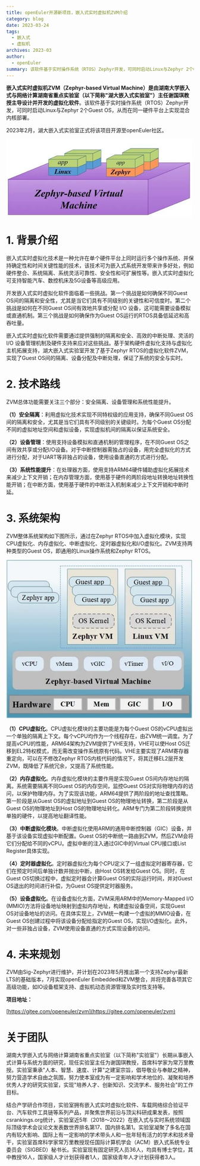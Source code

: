 ```yaml
---
title: openEuler开源新项目，嵌入式实时虚拟机ZVM介绍
category: blog
date: 2023-03-24
tags:
  - 嵌入式
  - 虚拟机
archives: 2023-03
author:
  - openEuler
summary: 该软件基于实时操作系统（RTOS）Zephyr开发，可同时启动Linux与Zephyr 2个Guest OS，从而在同一硬件平台上实现混合内核部署。
---
```



**嵌入式实时虚拟机ZVM（Zephyr-based Virtual
Machine）是由湖南大学嵌入式与网络计算湖南省重点实验室（以下简称"湖大嵌入式实验室"）主任谢国琪教授主导设计并开发的虚拟化软件**。该软件基于实时操作系统（RTOS）Zephyr开发，可同时启动Linux与Zephyr
2个Guest OS，从而在同一硬件平台上实现混合内核部署。

2023年2月，湖大嵌入式实验室正式将该项目开源至openEuler社区。


<img src="./media/image1.jpeg" width="500" >

# 1. 背景介绍

嵌入式实时虚拟化技术是一种允许在单个硬件平台上同时运行多个操作系统、并保持确定性和时间关键性能的技术，该技术可为嵌入式系统开发带来许多好处，例如硬件整合、系统隔离、系统灵活可靠性、安全性和可扩展性等。嵌入式实时虚拟化可支持智能汽车、数控机床及5G设备等高级应用。

开发嵌入式实时虚拟化软件面临着一些挑战。第一个挑战是如何确保不同Guest
OS间的隔离和安全性，尤其是当它们具有不同级别的关键性和可信度时。第二个挑战是如何在不同Guest
OS间有效地共享或分配 I/O
设备，这可能需要设备模拟或直通机制。第三个挑战是如何确保作为Guest
OS运行的RTOS具备低延迟和高吞吐量。

嵌入式实时虚拟化软件需要通过提供强制的隔离和安全、高效的中断处理、灵活的
I/O
设备管理机制及硬件支持来应对这些挑战。基于架构硬件虚拟化支持与虚拟化主机拓展支持，湖大嵌入式实验室开发了基于Zephyr
RTOS的虚拟化软件ZVM，实现了Guest
OS间的隔离、设备分配及中断处理，保证了系统的安全与实时。

# 2. 技术路线

ZVM总体功能需要关注三个部分：安全隔离、设备管理和系统性能提升。

**（1）安全隔离**：利用虚拟化技术实现不同特权级的应用支持，确保不同Guest
OS间的隔离和安全，尤其是当它们具有不同级别的关键级时。为每个Guest
OS分配不同的虚拟地址空间和虚拟设备，实现虚拟机间的隔离以保证系统安全。

**（2）设备管理**：使用支持设备模拟和直通机制的管理程序，在不同Guest
OS之间有效共享或分配I/O设备。对于中断控制器需独占的设备，用完全虚拟化的方式进行分配，对于UART等非独占的设备，使用设备直通的方式进行分配。

**（3）系统性能提升**：在处理器方面，使用支持ARM64硬件辅助虚拟化拓展技术来减少上下文开销；在内存管理方面，使用基于硬件的两阶段地址转换地址转换性能开销；在中断方面，使用基于硬件的中断注入机制来减少上下文开销和中断时延。

# 3. 系统架构

ZVM整体系统架构如下图所示，通过在Zephyr
RTOS中加入虚拟化模块，实现CPU虚拟化、内存虚拟化、中断虚拟化、定时器虚拟化和I/O虚拟化。ZVM支持两种类型的Guest
OS，即通用的Linux操作系统和Zephyr RTOS。


<img src="./media/image2.jpeg" width="500" >

**（1）CPU虚拟化**。CPU虚拟化模块的主要功能是为每个Guest
OS的vCPU虚拟出一个单独的隔离上下文。每个vCPU均作为一个线程存在，由ZVM统一调度。为了提高vCPU的性能，ARM64架构为ZVM提供了VHE支持，VHE可以使Host
OS迁移到EL2特权模式，而无需改变操作系统原有代码。VHE主要实现了ARM寄存器重定向，可以在不修改Zephyr
RTOS内核代码的情况下，将其迁移EL2层开发ZVM，既降低了系统冗余，又提高了系统性能。

**（2）内存虚拟化**。内存虚拟化模块的主要作用是实现Guest
OS间内存地址的隔离。系统需要隔离不同Guest OS的内存空间，监控Guest
OS对实际物理内存的访问，以保护物理内存。为了实现该功能，ARM64提供了两阶段的地址查找策略。第一阶段是从Guest
OS的虚拟地址到Guest OS的物理地址转换，第二阶段是从Guest
OS的物理地址到Host
OS的物理地址转化。ARM专门为第二阶段转换提供单独的硬件，以提高地址翻译性能。

**（3）中断虚拟化模块**。中断虚拟化使用ARM的通用中断控制器（GIC）设备，并基于该设备实现虚拟中断配置。Guest
OS的中断统一路由到ZVM，然后ZVM会将它们分配给不同的vCPU。虚拟中断的注入通过GIC中的Virtual
CPU接口或List Register具体实现。

**（4）定时器虚拟化**。定时器虚拟化为每个CPU定义了一组虚拟定时器寄存器，它们在预定时间后单独计数并抛出中断，由Host
OS转发给Guest OS。同时，在Guest OS切换过程中，虚拟定时器会计算Guest
OS的实际运行时间，并对Guest OS退出的时间进行补偿，为Guest
OS提供定时器服务。

**（5）设备虚拟化**。在设备虚拟化方面，ZVM采用ARM中的Memory-Mapped I/O
(MMIO)方法将设备地址映射到虚拟内存地址，构建虚拟设备空间，实现Guest
OS对设备地址的访问。在具体实现上，ZVM统一构建一个虚拟的MMIO设备，在Guest
OS创建过程中将该设备分配给指定的Guest
OS，实现I/O虚拟化。此外，对一些非独占设备，ZVM使用设备直通的方式实现设备的访问。

# 4. 未来规划

ZVM由Sig-Zephyr进行维护，并计划在2023年5月推出第一个支持Zephyr最新LTS的基础版本，7月实现openEuler
Embedded和ZVM整合，并将完善各项其它高级功能，如IO设备框架支持、虚拟机动态资源管理及实时性支持等。

**项目地址：**

[https://gitee.com/openeuler/zvm](https://gitee.com/openeuler/zvm)

# 关于团队

湖南大学嵌入式与网络计算湖南省重点实验室（以下简称"实验室"）长期从事嵌入式计算与系统方面的研究，现任实验室主任为谢国琪教授，首席科学家为常万里教授。实验室秉承"人本、智慧、速度、计算"之建室宗旨，倡导敬业与奉献之精神，努力营造学术自由之氛围，努力使本室成为有一定影响和学术地位的、凝聚和培养优秀人才的研究实验室，实现"培养人才、创新知识、交流学术、服务社会"的工作目标。

结合产学研合作项目，实验室拥有嵌入式实时虚拟化软件、车载网络综合验证平台、汽车软件工具链等系列产品，并聚焦世界前沿与顶尖科研成果发表，按照csrankings.org统计，实验室近5年（2018～2022）在嵌入式与实时系统领域国际顶级学术会议论文发表数世界排名第17、国内排名第1。实验室凝聚了多名在国内有较大影响、国际上有一定影响的学术带头人和一批年轻有活力的学术和技术骨干，实验室首席科学家常万里教授现任国际计算机学会（ACM）嵌入式系统专业委员会（SIGBED）秘书长。实验室现有固定研究人员36人，均具有博士学位，其中教授16人，国家级人才计划获得者1人，国家级青年人才计划获得者3人。
